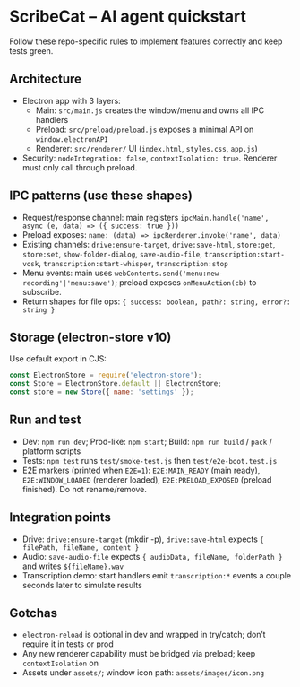 # ScribeCat – AI agent quickstart

Follow these repo-specific rules to implement features correctly and keep tests green.

## Architecture
- Electron app with 3 layers:
  - Main: `src/main.js` creates the window/menu and owns all IPC handlers
  - Preload: `src/preload/preload.js` exposes a minimal API on `window.electronAPI`
  - Renderer: `src/renderer/` UI (`index.html`, `styles.css`, `app.js`)
- Security: `nodeIntegration: false`, `contextIsolation: true`. Renderer must only call through preload.

## IPC patterns (use these shapes)
- Request/response channel: main registers `ipcMain.handle('name', async (e, data) => ({ success: true }))`
- Preload exposes: `name: (data) => ipcRenderer.invoke('name', data)`
- Existing channels: `drive:ensure-target`, `drive:save-html`, `store:get`, `store:set`, `show-folder-dialog`, `save-audio-file`, `transcription:start-vosk`, `transcription:start-whisper`, `transcription:stop`
- Menu events: main uses `webContents.send('menu:new-recording'|'menu:save')`; preload exposes `onMenuAction(cb)` to subscribe.
- Return shapes for file ops: `{ success: boolean, path?: string, error?: string }`

## Storage (electron-store v10)
Use default export in CJS:
```js
const ElectronStore = require('electron-store');
const Store = ElectronStore.default || ElectronStore;
const store = new Store({ name: 'settings' });
```

## Run and test
- Dev: `npm run dev`; Prod-like: `npm start`; Build: `npm run build` / `pack` / platform scripts
- Tests: `npm test` runs `test/smoke-test.js` then `test/e2e-boot.test.js`
- E2E markers (printed when `E2E=1`): `E2E:MAIN_READY` (main ready), `E2E:WINDOW_LOADED` (renderer loaded), `E2E:PRELOAD_EXPOSED` (preload finished). Do not rename/remove.

## Integration points
- Drive: `drive:ensure-target` (mkdir -p), `drive:save-html` expects `{ filePath, fileName, content }`
- Audio: `save-audio-file` expects `{ audioData, fileName, folderPath }` and writes `${fileName}.wav`
- Transcription demo: start handlers emit `transcription:*` events a couple seconds later to simulate results

## Gotchas
- `electron-reload` is optional in dev and wrapped in try/catch; don’t require it in tests or prod
- Any new renderer capability must be bridged via preload; keep `contextIsolation` on
- Assets under `assets/`; window icon path: `assets/images/icon.png`
